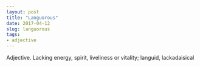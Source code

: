 ```yaml
---
layout: post
title: "Languorous"
date: 2017-04-12
slug: languorous
tags:
- adjective
---
```


Adjective. Lacking energy, spirit, liveliness or vitality; languid, lackadaisical

